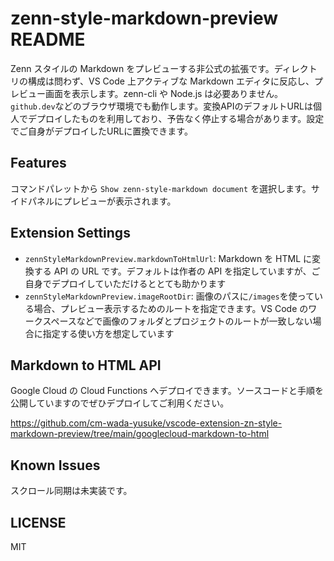 # zenn-style-markdown-preview README

Zenn スタイルの Markdown をプレビューする非公式の拡張です。ディレクトリの構成は問わず、VS Code 上アクティブな Markdown エディタに反応し、プレビュー画面を表示します。zenn-cli や Node.js は必要ありません。`github.dev`などのブラウザ環境でも動作します。変換APIのデフォルトURLは個人でデプロイしたものを利用しており、予告なく停止する場合があります。設定でご自身がデプロイしたURLに置換できます。

## Features

コマンドパレットから `Show zenn-style-markdown document` を選択します。サイドパネルにプレビューが表示されます。

## Extension Settings

- `zennStyleMarkdownPreview.markdownToHtmlUrl`: Markdown を HTML に変換する API の URL です。デフォルトは作者の API を指定していますが、ご自身でデプロイしていただけるととても助かります
- `zennStyleMarkdownPreview.imageRootDir`: 画像のパスに`/images`を使っている場合、プレビュー表示するためのルートを指定できます。VS Code のワークスペースなどで画像のフォルダとプロジェクトのルートが一致しない場合に指定する使い方を想定しています

## Markdown to HTML API

Google Cloud の Cloud Functions へデプロイできます。ソースコードと手順を公開していますのでぜひデプロイしてご利用ください。

https://github.com/cm-wada-yusuke/vscode-extension-zn-style-markdown-preview/tree/main/googlecloud-markdown-to-html

## Known Issues

スクロール同期は未実装です。

## LICENSE

MIT